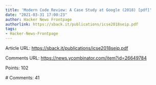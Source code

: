 ```yaml
---
title: 'Modern Code Review: A Case Study at Google (2018) [pdf]'
date: "2021-03-31 17:00:23"
author: Hacker News Frontpage
authorlink: https://sback.it/publications/icse2018seip.pdf
tags:
- Hacker-News-Frontpage
---
```


<p>Article URL: <a href="https://sback.it/publications/icse2018seip.pdf">https://sback.it/publications/icse2018seip.pdf</a></p>
<p>Comments URL: <a href="https://news.ycombinator.com/item?id=26649784">https://news.ycombinator.com/item?id=26649784</a></p>
<p>Points: 102</p>
<p># Comments: 41</p>
